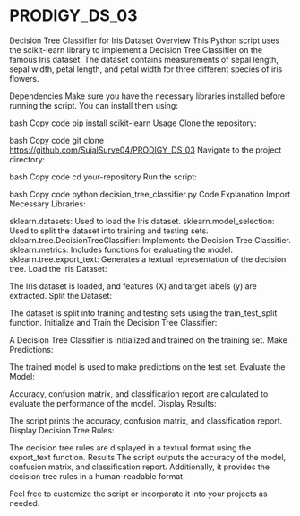 # PRODIGY_DS_03

Decision Tree Classifier for Iris Dataset
Overview
This Python script uses the scikit-learn library to implement a Decision Tree Classifier on the famous Iris dataset. The dataset contains measurements of sepal length, sepal width, petal length, and petal width for three different species of iris flowers.

Dependencies
Make sure you have the necessary libraries installed before running the script. You can install them using:

bash
Copy code
pip install scikit-learn
Usage
Clone the repository:

bash
Copy code
git clone https://github.com/SujalSurve04/PRODIGY_DS_03
Navigate to the project directory:

bash
Copy code
cd your-repository
Run the script:

bash
Copy code
python decision_tree_classifier.py
Code Explanation
Import Necessary Libraries:

sklearn.datasets: Used to load the Iris dataset.
sklearn.model_selection: Used to split the dataset into training and testing sets.
sklearn.tree.DecisionTreeClassifier: Implements the Decision Tree Classifier.
sklearn.metrics: Includes functions for evaluating the model.
sklearn.tree.export_text: Generates a textual representation of the decision tree.
Load the Iris Dataset:

The Iris dataset is loaded, and features (X) and target labels (y) are extracted.
Split the Dataset:

The dataset is split into training and testing sets using the train_test_split function.
Initialize and Train the Decision Tree Classifier:

A Decision Tree Classifier is initialized and trained on the training set.
Make Predictions:

The trained model is used to make predictions on the test set.
Evaluate the Model:

Accuracy, confusion matrix, and classification report are calculated to evaluate the performance of the model.
Display Results:

The script prints the accuracy, confusion matrix, and classification report.
Display Decision Tree Rules:

The decision tree rules are displayed in a textual format using the export_text function.
Results
The script outputs the accuracy of the model, confusion matrix, and classification report. Additionally, it provides the decision tree rules in a human-readable format.

Feel free to customize the script or incorporate it into your projects as needed.

